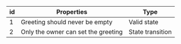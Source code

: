 | id  | Properties                                          | Type             |
| --- | --------------------------------------------------- | ------------     |
| 1   | Greeting should never be empty                      | Valid state      |
| 2   | Only the owner can set the greeting                 | State transition |
